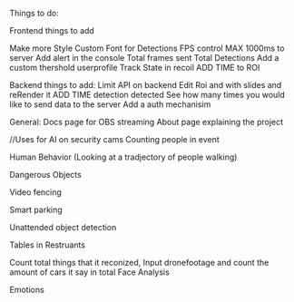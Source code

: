 Things to do:

Frontend things to add

Make more Style
Custom Font for Detections
FPS control MAX 1000ms to server
Add alert in the console
Total frames sent
Total Detections
Add a custom thershold
userprofile
Track State in recoil
ADD TIME to ROI

Backend things to add:
Limit API on backend
Edit Roi and with slides and reRender it
ADD TIME detection detected
See how many times you would like to send data to the server
Add a auth mechanisim

General:
Docs page for OBS streaming
About page explaining the project

//Uses for AI on security cams
Counting people in event

Human Behavior (Looking at a tradjectory of people walking)

Dangerous Objects

Video fencing

Smart parking

Unattended object detection

Tables in Restruants 

Count total things that it reconized, 
Input dronefootage and count the amount of cars it say in total
Face Analysis

Emotions 

